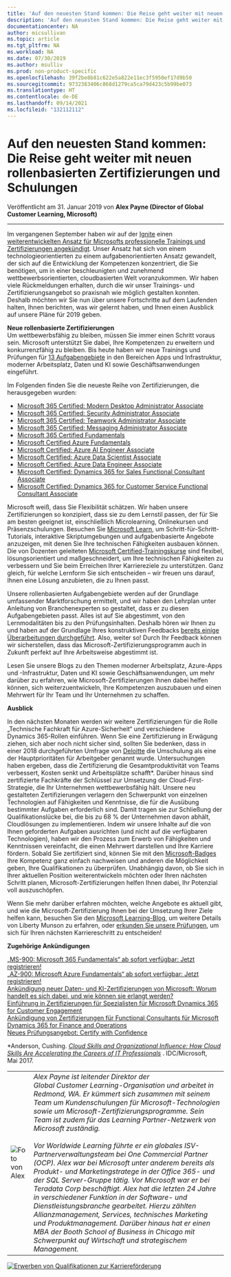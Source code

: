 ```yaml
---
title: 'Auf den neuesten Stand kommen: Die Reise geht weiter mit neuen rollenbasierten Zertifizierungen und Schulungen | Microsoft-Dokumentation'
description: 'Auf den neuesten Stand kommen: Die Reise geht weiter mit neuen rollenbasierten Zertifizierungen und Schulungen'
documentationcenter: NA
author: micsullivan
ms.topic: article
ms.tgt_pltfrm: NA
ms.workload: NA
ms.date: 07/30/2019
ms.author: msulliv
ms.prod: non-product-specific
ms.openlocfilehash: 39f2be8b81c622e5a822e11ec3f5950ef17d9b50
ms.sourcegitcommit: 9732383406c868d1279ca5ca79d423c5b99be073
ms.translationtype: HT
ms.contentlocale: de-DE
ms.lasthandoff: 09/14/2021
ms.locfileid: "132112112"
---
```

# <a name="catching-up-continuing-our-journey-with-new-role-based-certifications-and-training"></a>Auf den neuesten Stand kommen: Die Reise geht weiter mit neuen rollenbasierten Zertifizierungen und Schulungen

Veröffentlicht am 31. Januar 2019 von **Alex Payne (Director of Global Customer Learning, Microsoft)**

___

Im vergangenen September haben wir auf der [Ignite](https://www.microsoft.com/ignite) einen [weiterentwickelten Ansatz für Microsofts professionelle Trainings und Zertifizierungen angekündigt](https://www.microsoft.com/en-us/learning/community-blog-post.aspx?BlogId=8&Id=375161). Unser Ansatz hat sich von einem technologieorientierten zu einem aufgabenorientierten Ansatz gewandelt, der sich auf die Entwicklung der Kompetenzen konzentriert, die Sie benötigen, um in einer beschleunigten und zunehmend wettbewerbsorientierten, cloudbasierten Welt voranzukommen. Wir haben viele Rückmeldungen erhalten, durch die wir unser Trainings- und Zertifizierungsangebot so praxisnah wie möglich gestalten konnten. Deshalb möchten wir Sie nun über unsere Fortschritte auf dem Laufenden halten, Ihnen berichten, was wir gelernt haben, und Ihnen einen Ausblick auf unsere Pläne für 2019 geben.

**Neue rollenbasierte Zertifizierungen**  
Um wettbewerbsfähig zu bleiben, müssen Sie immer einen Schritt voraus sein. Microsoft unterstützt Sie dabei, Ihre Kompetenzen zu erweitern und konkurrenzfähig zu bleiben. Bis heute haben wir neue Trainings und Prüfungen für [13 Aufgabengebiete](https://www.microsoft.com/learning/browse-new-certification.aspx) in den Bereichen Apps und Infrastruktur, moderner Arbeitsplatz, Daten und KI sowie Geschäftsanwendungen eingeführt.

Im Folgenden finden Sie die neueste Reihe von Zertifizierungen, die herausgegeben wurden:

- [Microsoft 365 Certified: Modern Desktop Administrator Associate](https://na01.safelinks.protection.outlook.com/?url=https%3A%2F%2Fwww.microsoft.com%2Fen-us%2Flearning%2Fmodern-desktop.aspx&data=02%7C01%7Cv-liwebe%40microsoft.com%7C2093fd7b3d1840814b6808d64a67aba3%7C72f988bf86f141af91ab2d7cd011db47%7C1%7C0%7C636778206451257026&sdata=jItOj5vCMlHkT91VQdfElgbLg5VVrNONWsvQZ%2BBcK9M%3D&reserved=0)
- [Microsoft 365 Certified: Security Administrator Associate](https://www.microsoft.com/learning/m365-security-administrator.aspx)
- [Microsoft 365 Certified: Teamwork Administrator Associate](https://www.microsoft.com/learning/m365-teamwork-administrator.aspx)
- [Microsoft 365 Certified: Messaging Administrator Associate](https://www.microsoft.com/learning/m365-messaging-administrator.aspx)
- [Microsoft 365 Certified Fundamentals](https://www.microsoft.com/learning/microsoft-365-fundamentals.aspx)
- [Microsoft Certified Azure Fundamentals](https://www.microsoft.com/learning/azure-fundamentals.aspx)
- [Microsoft Certified: Azure AI Engineer Associate](https://www.microsoft.com/learning/azure-ai-engineer.aspx)
- [Microsoft Certified: Azure Data Scientist Associate](https://www.microsoft.com/learning/azure-data-scientist.aspx)
- [Microsoft Certified: Azure Data Engineer Associate](https://www.microsoft.com/learning/azure-data-engineer.aspx)
- [Microsoft Certified: Dynamics 365 for Sales Functional Consultant Associate](https://www.microsoft.com/learning/d365-functional-consultant-sales.aspx)
- [Microsoft Certified: Dynamics 365 for Customer Service Functional Consultant Associate](https://www.microsoft.com/learning/d365-functional-consultant-customer-service.aspx)

Microsoft weiß, dass Sie Flexibilität schätzen. Wir haben unsere Zertifizierungen so konzipiert, dass sie zu dem Lernstil passen, der für Sie am besten geeignet ist, einschließlich Microlearning, Onlinekursen und Präsenzschulungen. Besuchen Sie [Microsoft Learn](https://docs.microsoft.com/learn/), um Schritt-für-Schritt-Tutorials, interaktive Skriptumgebungen und aufgabenbasierte Angebote anzuzeigen, mit denen Sie Ihre technischen Fähigkeiten ausbauen können. Die von Dozenten geleiteten [Microsoft Certified-Trainingskurse](https://www.microsoft.com/learning/course-list.aspx) sind flexibel, lösungsorientiert und maßgeschneidert, um Ihre technischen Fähigkeiten zu verbessern und Sie beim Erreichen Ihrer Karriereziele zu unterstützen. Ganz gleich, für welche Lernform Sie sich entscheiden – wir freuen uns darauf, Ihnen eine Lösung anzubieten, die zu Ihnen passt.

Unsere rollenbasierten Aufgabengebiete werden auf der Grundlage umfassender Marktforschung ermittelt, und wir haben den Lehrplan unter Anleitung von Branchenexperten so gestaltet, dass er zu diesen Aufgabengebieten passt. Alles ist auf Sie abgestimmt, von den Lernmodalitäten bis zu den Prüfungsinhalten. Deshalb hören wir Ihnen zu und haben auf der Grundlage Ihres konstruktiven Feedbacks [bereits einige Überarbeitungen durchgeführt](https://www.microsoft.com/en-us/learning/community-blog-post.aspx?BlogId=8&Id=375185). Also, weiter so! Durch Ihr Feedback können wir sicherstellen, dass das Microsoft-Zertifizierungsprogramm auch in Zukunft perfekt auf Ihre Arbeitsweise abgestimmt ist.

Lesen Sie unsere Blogs zu den Themen moderner Arbeitsplatz, Azure-Apps und -Infrastruktur, Daten und KI sowie Geschäftsanwendungen, um mehr darüber zu erfahren, wie Microsoft-Zertifizierungen Ihnen dabei helfen können, sich weiterzuentwickeln, Ihre Kompetenzen auszubauen und einen Mehrwert für Ihr Team und Ihr Unternehmen zu schaffen.

**Ausblick**

In den nächsten Monaten werden wir weitere Zertifizierungen für die Rolle „Technische Fachkraft für Azure-Sicherheit“ und verschiedene Dynamics 365-Rollen einführen. Wenn Sie eine Zertifizierung in Erwägung ziehen, sich aber noch nicht sicher sind, sollten Sie bedenken, dass in einer 2018 durchgeführten Umfrage von [Deloitte](https://www2.deloitte.com/us/en/pages/deloitte-private/articles/technology-trends-middle-market-companies-survey.html) die Umschulung als eine der Hauptprioritäten für Arbeitgeber genannt wurde. Untersuchungen haben ergeben, dass die Zertifizierung die Gesamtproduktivität von Teams verbessert, Kosten senkt und Arbeitsplätze schafft*. Darüber hinaus sind zertifizierte Fachkräfte der Schlüssel zur Umsetzung der Cloud-First-Strategie, die Ihr Unternehmen wettbewerbsfähig hält. Unsere neu gestalteten Zertifizierungen verlagern den Schwerpunkt von einzelnen Technologien auf Fähigkeiten und Kenntnisse, die für die Ausübung bestimmter Aufgaben erforderlich sind. Damit tragen sie zur Schließung der Qualifikationslücke bei, die bis zu 68 % der Unternehmen davon abhält, Cloudlösungen zu implementieren. Indem wir unsere Inhalte auf die von Ihnen geforderten Aufgaben ausrichten (und nicht auf die verfügbaren Technologien), haben wir den Prozess zum Erwerb von Fähigkeiten und Kenntnissen vereinfacht, die einen Mehrwert darstellen und Ihre Karriere fördern. Sobald Sie zertifiziert sind, können Sie mit den [Microsoft-Badges](https://www.microsoft.com/learning/badges.aspx) Ihre Kompetenz ganz einfach nachweisen und anderen die Möglichkeit geben, Ihre Qualifikationen zu überprüfen. Unabhängig davon, ob Sie sich in Ihrer aktuellen Position weiterentwickeln möchten oder Ihren nächsten Schritt planen, Microsoft-Zertifizierungen helfen Ihnen dabei, Ihr Potenzial voll auszuschöpfen.

Wenn Sie mehr darüber erfahren möchten, welche Angebote es aktuell gibt, und wie die Microsoft-Zertifizierung Ihnen bei der Umsetzung Ihrer Ziele helfen kann, besuchen Sie den [Microsoft Learning-Blog](https://www.microsoft.com/en-us/learning/community-blog.aspx), um weitere Details von Liberty Munson zu erfahren, oder [erkunden Sie unsere Prüfungen](https://www.microsoft.com/learning/exam-list.aspx), um sich für Ihren nächsten Karriereschritt zu entscheiden!

**Zugehörige Ankündigungen**

[„MS-900: Microsoft 365 Fundamentals“ ab sofort verfügbar: Jetzt registrieren!](https://www.microsoft.com/en-us/learning/community-blog-post.aspx?BlogId=8&Id=375198)   
[„AZ-900: Microsoft Azure Fundamentals“ ab sofort verfügbar: Jetzt registrieren!](https://www.microsoft.com/en-us/learning/community-blog-post.aspx?BlogId=8&Id=375190)   
[Ankündigung neuer Daten- und KI-Zertifizierungen von Microsoft: Worum handelt es sich dabei, und wie können sie erlangt werden?](https://www.microsoft.com/en-us/learning/community-blog-post.aspx?BlogId=8&Id=375178)   
[Einführung in Zertifizierungen für Spezialisten für Microsoft Dynamics 365 for Customer Engagement](https://www.microsoft.com/en-us/learning/community-blog-post.aspx?BlogId=8&Id=375180)   
[Ankündigung von Zertifizierungen für Functional Consultants für Microsoft Dynamics 365 for Finance and Operations](https://www.microsoft.com/en-us/learning/community-blog-post.aspx?BlogId=8&Id=375199)   
[Neues Prüfungsangebot: Certify with Confidence](https://www.microsoft.com/en-us/learning/community-blog-post.aspx?BlogId=8&Id=375201)

*Anderson, Cushing. *[Cloud Skills and Organizational Influence: How Cloud Skills Are Accelerating the Careers of IT Professionals](https://download.microsoft.com/download/C/3/0/C3068200-2F9B-4D8D-BF5D-32E1F7ED669A/IDC_Microsoft_How_Cloud_Skills_Are_Accelerating_IT_Pro_Careers_May_2017.pdf)* . IDC/Microsoft, Mai 2017.

| | |
| --- | --- |
| ![Foto von Alex](images/alexheadshot-375200.png) | *Alex Payne ist leitender Direktor der Global Customer Learning-Organisation und arbeitet in Redmond, WA. Er kümmert sich zusammen mit seinem Team um Kundenschulungen für Microsoft-Technologien sowie um Microsoft-Zertifizierungsprogramme. Sein Team ist zudem für das Learning Partner-Netzwerk von Microsoft zuständig. <br/><br/>Vor Worldwide Learning führte er ein globales ISV-Partnerverwaltungsteam bei One Commercial Partner (OCP). Alex war bei Microsoft unter anderem bereits als Produkt- und Marketingstratege in der Office 365- und der SQL Server-Gruppe tätig. Vor Microsoft war er bei Teradata Corp beschäftigt. Alex hat die letzten 24 Jahre in verschiedener Funktion in der Software- und Dienstleistungsbranche gearbeitet. Hierzu zählten Allianzmanagement, Services, technisches Marketing und Produktmanagement. Darüber hinaus hat er einen MBA der Booth School of Business in Chicago mit Schwerpunkt auf Wirtschaft und strategischem Management.* |

[![Erwerben von Qualifikationen zur Karriereförderung](images/microsoft-certified-banner.png)](https://www.microsoft.com/learning/azure-training-certification.aspx?WT.icid=mva_bnr_lexawareness_usen_asi_rightrail_oct2017)
